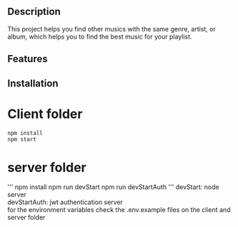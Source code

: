 ## Description

This project helps you find other musics with the same genre, artist, or album, which helps you to find the best music for your playlist.

## Features




## Installation 
# Client folder

``` 
npm install
npm start
```
# server folder
'''
npm install
npm run devStart
npm run devStartAuth
'''
devStart: node server<br/>
devStartAuth: jwt authentication server<br/>
for the environment variables check the .env.example files on the client and server folder



